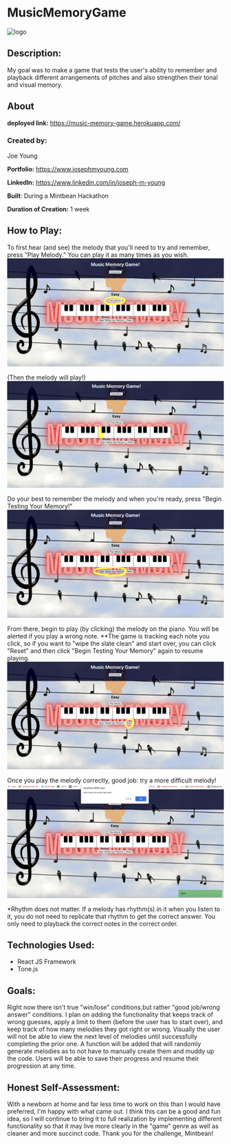 # MusicMemoryGame

![logo](src/images/mainLogo.png)

## Description:

My goal was to make a game that tests the user's ability to remember and playback different arrangements of pitches and also strengthen their tonal and visual memory.

## About

**deployed link:** https://music-memory-game.herokuapp.com/

### **Created by:**

Joe Young

**Portfolio:** https://www.josephmyoung.com

**LinkedIn:** https://www.linkedin.com/in/joseph-m-young

**Built**: During a Mintbean Hackathon

**Duration of Creation:** 1 week

## How to Play:

To first hear (and see) the melody that you'll need to try and remember, press "Play Melody." You can play it as many times as you wish.
![Play Melody](src/images/Play-Melody.png)

(Then the melody will play!)
![Melody is played ](src/images/Melody-is-played.png)

Do your best to remember the melody and when you're ready, press "Begin Testing Your Memory!"
![Begin Testing Your Memiry](src/images/Begin-Testing-Your-Memory.png)

From there, begin to play (by clicking) the melody on the piano. You will be alerted if you play a wrong note.
\*\*The game is tracking each note you click, so if you want to "wipe the slate clean" and start over, you can click "Reset" and then click "Begin Testing Your Memory" again to resume playing.
![Reset](src/images/Reset.png)

Once you play the melody correctly, good job: try a more difficult melody!
![Move on](src/images/Yay!-Move-on.png)

\*Rhythm does not matter. If a melody has rhythm(s) in it when you listen to it, you do not need to replicate that rhythm to get the correct answer. You only need to playback the correct notes in the correct order.

## **Technologies Used:**

- React JS Framework
- Tone.js

## Goals:

Right now there isn't true "win/lose" conditions,but rather "good job/wrong answer" conditions. I plan on adding the functionality that keeps track of wrong guesses, apply a limit to them (before the user has to start over), and keep track of how many melodies they got right or wrong.
Visually the user will not be able to view the next level of melodies until successfully completing the prior one. A function will be added that will randomly generate melodies as to not have to manually create them and muddy up the code.
Users will be able to save their progress and resume their progression at any time.

## Honest Self-Assessment:

With a newborn at home and far less time to work on this than I would have preferred, I'm happy with what came out. I think this can be a good and fun idea, so I will continue to bring it to full realization by implementing different functionality so that it may live more clearly in the "game" genre as well as cleaner and more succinct code. Thank you for the challenge, Mintbean!
